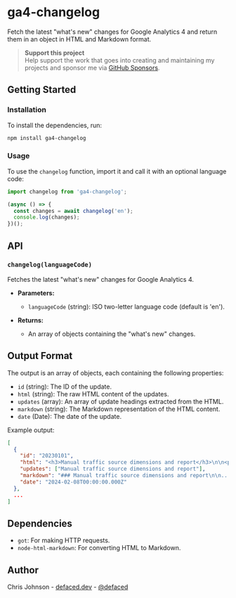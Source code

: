 # ga4-changelog

Fetch the latest "what's new" changes for Google Analytics 4 and return them in an object in HTML and Markdown format.

> **Support this project** <br/> Help support the work that goes into creating and maintaining my projects and sponsor me via [GitHub Sponsors](https://github.com/sponsors/workeffortwaste/).

## Getting Started

### Installation

To install the dependencies, run:

```sh
npm install ga4-changelog
```

### Usage

To use the `changelog` function, import it and call it with an optional language code:

```javascript
import changelog from 'ga4-changelog';

(async () => {
  const changes = await changelog('en');
  console.log(changes);
})();
```

## API

### `changelog(languageCode)`

Fetches the latest "what's new" changes for Google Analytics 4.

- **Parameters:**
  - `languageCode` (string): ISO two-letter language code (default is 'en').

- **Returns:**
  - An array of objects containing the "what's new" changes.

## Output Format

The output is an array of objects, each containing the following properties:

- `id` (string): The ID of the update.
- `html` (string): The raw HTML content of the updates.
- `updates` (array): An array of update headings extracted from the HTML.
- `markdown` (string): The Markdown representation of the HTML content.
- `date` (Date): The date of the update.

Example output:

```json
[
  {
    "id": "20230101",
    "html": "<h3>Manual traffic source dimensions and report</h3>\n\n<p>...",
    "updates": ["Manual traffic source dimensions and report"],
    "markdown": "### Manual traffic source dimensions and report\n\n...",
    "date": "2024-02-08T00:00:00.000Z"
  },
  ...
]
```

## Dependencies

- `got`: For making HTTP requests.
- `node-html-markdown`: For converting HTML to Markdown.

## Author

Chris Johnson - [defaced.dev](https://defaced.dev) - [@defaced](http://twitter.co.uk/defaced/)
            
